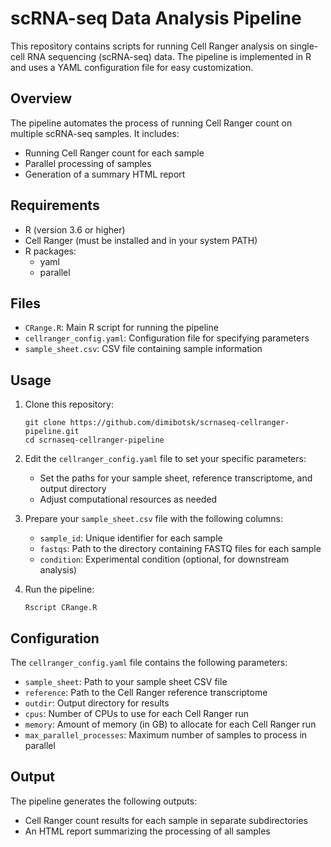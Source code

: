 # scRNA-seq Data Analysis Pipeline

This repository contains scripts for running Cell Ranger analysis on single-cell RNA sequencing (scRNA-seq) data. The pipeline is implemented in R and uses a YAML configuration file for easy customization.

## Overview

The pipeline automates the process of running Cell Ranger count on multiple scRNA-seq samples. It includes:

- Running Cell Ranger count for each sample
- Parallel processing of samples
- Generation of a summary HTML report

## Requirements

- R (version 3.6 or higher)
- Cell Ranger (must be installed and in your system PATH)
- R packages:
  - yaml
  - parallel

## Files

- `CRange.R`: Main R script for running the pipeline
- `cellranger_config.yaml`: Configuration file for specifying parameters
- `sample_sheet.csv`: CSV file containing sample information

## Usage

1. Clone this repository:
   ```
   git clone https://github.com/dimibotsk/scrnaseq-cellranger-pipeline.git
   cd scrnaseq-cellranger-pipeline
   ```

2. Edit the `cellranger_config.yaml` file to set your specific parameters:
   - Set the paths for your sample sheet, reference transcriptome, and output directory
   - Adjust computational resources as needed

3. Prepare your `sample_sheet.csv` file with the following columns:
   - `sample_id`: Unique identifier for each sample
   - `fastqs`: Path to the directory containing FASTQ files for each sample
   - `condition`: Experimental condition (optional, for downstream analysis)

4. Run the pipeline:
   ```
   Rscript CRange.R
   ```

## Configuration

The `cellranger_config.yaml` file contains the following parameters:

- `sample_sheet`: Path to your sample sheet CSV file
- `reference`: Path to the Cell Ranger reference transcriptome
- `outdir`: Output directory for results
- `cpus`: Number of CPUs to use for each Cell Ranger run
- `memory`: Amount of memory (in GB) to allocate for each Cell Ranger run
- `max_parallel_processes`: Maximum number of samples to process in parallel

## Output

The pipeline generates the following outputs:

- Cell Ranger count results for each sample in separate subdirectories
- An HTML report summarizing the processing of all samples

